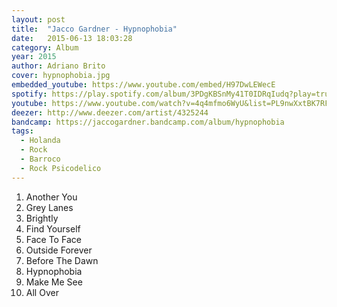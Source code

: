 ```yaml
---
layout: post
title:  "Jacco Gardner - Hypnophobia"
date:   2015-06-13 18:03:28
category: Album
year: 2015
author: Adriano Brito
cover: hypnophobia.jpg
embedded_youtube: https://www.youtube.com/embed/H97DwLEWecE
spotify: https://play.spotify.com/album/3PDgKBSnMy41T0IDRqIudq?play=true&utm_source=open.spotify.com&utm_medium=open
youtube: https://www.youtube.com/watch?v=4q4mfmo6WyU&list=PL9nwXxtBK7RFUDd95MSkAS2anivZ8S5Lw
deezer: http://www.deezer.com/artist/4325244
bandcamp: https://jaccogardner.bandcamp.com/album/hypnophobia
tags:
  - Holanda
  - Rock
  - Barroco
  - Rock Psicodelico
---
```


1.	Another You
2.	Grey Lanes
3.	Brightly
4.	Find Yourself
5.	Face To Face
6.	Outside Forever
7.	Before The Dawn
8.	Hypnophobia
9.	Make Me See
10. All Over
